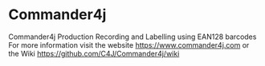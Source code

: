 # Commander4j
Commander4j Production Recording and Labelling using EAN128 barcodes
For more information visit the website https://www.commander4j.com
or the Wiki https://github.com/C4J/Commander4j/wiki

